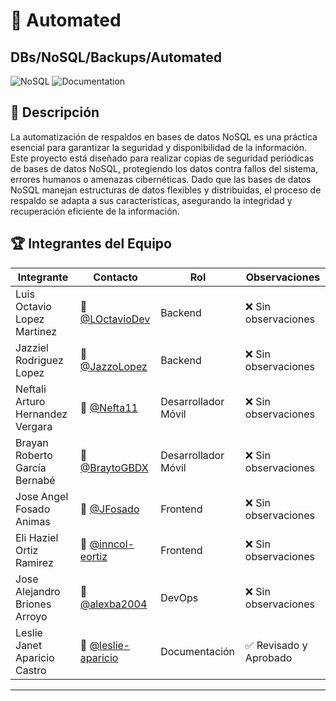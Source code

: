# 📂 Automated
## DBs/NoSQL/Backups/Automated

![NoSQL](https://img.shields.io/badge/NoSQL-Database-green)
![Documentation](https://img.shields.io/badge/Documentation-Complete-brightgreen)

## 📌 Descripción

La automatización de respaldos en bases de datos NoSQL es una práctica esencial para garantizar la seguridad y disponibilidad de la información. Este proyecto está diseñado para realizar copias de seguridad periódicas de bases de datos NoSQL, protegiendo los datos contra fallos del sistema, errores humanos o amenazas cibernéticas. Dado que las bases de datos NoSQL manejan estructuras de datos flexibles y distribuidas, el proceso de respaldo se adapta a sus características, asegurando la integridad y recuperación eficiente de la información.

## 🏆 Integrantes del Equipo

| Integrante                       | Contacto             | Rol                 | Observaciones     |
| -------------------------------- | -------------------- | ------------------- | ----------------- |
| Luis Octavio Lopez Martinez      | 📧 [@LOctavioDev](https://github.com/LOctavioDev)     | Backend             | ❌ Sin observaciones |
| Jazziel Rodriguez Lopez          | 📧 [@JazzoLopez](https://github.com/JazzoLopez)       | Backend             | ❌ Sin observaciones |
| Neftali Arturo Hernandez Vergara | 📧 [@Nefta11](https://github.com/Nefta11)          | Desarrollador Móvil | ❌ Sin observaciones |
| Brayan Roberto García Bernabé    | 📧 [@BraytoGBDX](https://github.com/BraytoGBDX)      | Desarrollador Móvil | ❌ Sin observaciones |
| Jose Angel Fosado Animas         | 📧 [@JFosado](https://github.com/JFosado)          | Frontend            | ❌ Sin observaciones |
| Eli Haziel Ortiz Ramirez         | 📧 [@inncol-eortiz](https://github.com/inncol-eortiz)        | Frontend            | ❌ Sin observaciones |
| Jose Alejandro Briones Arroyo    | 📧 [@alexba2004](https://github.com/alexba2004)      | DevOps              | ❌ Sin observaciones |
| Leslie Janet Aparicio Castro    | 📧 [@leslie-aparicio](https://github.com/leslie-aparicio)  | Documentación       | ✅ Revisado y Aprobado |

---